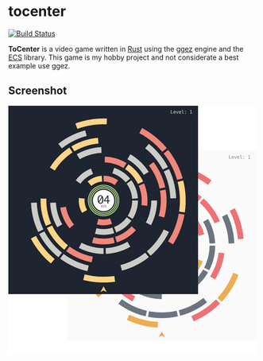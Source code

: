 # tocenter

[![Build Status](https://travis-ci.org/silentsokolov/tocenter.svg?branch=master)](https://travis-ci.org/silentsokolov/tocenter)

**ToCenter** is a video game written in [Rust](https://www.rust-lang.org) using the [ggez](https://github.com/ggez/ggez) engine and the [ECS](https://github.com/amethyst/specs) library. This game is my hobby project and not considerate a best example use ggez.

## Screenshot

![ToCenter Game](https://raw.githubusercontent.com/silentsokolov/tocenter/master/.github/docs/screen1.png)

